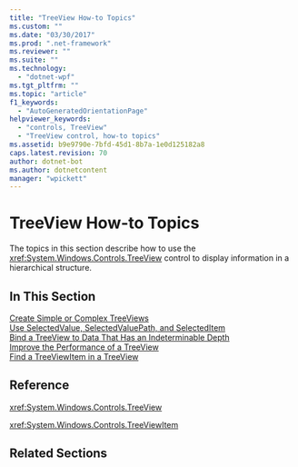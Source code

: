 ```yaml
---
title: "TreeView How-to Topics"
ms.custom: ""
ms.date: "03/30/2017"
ms.prod: ".net-framework"
ms.reviewer: ""
ms.suite: ""
ms.technology: 
  - "dotnet-wpf"
ms.tgt_pltfrm: ""
ms.topic: "article"
f1_keywords: 
  - "AutoGeneratedOrientationPage"
helpviewer_keywords: 
  - "controls, TreeView"
  - "TreeView control, how-to topics"
ms.assetid: b9e9790e-7bfd-45d1-8b7a-1e0d125182a8
caps.latest.revision: 70
author: dotnet-bot
ms.author: dotnetcontent
manager: "wpickett"
---
```

# TreeView How-to Topics
The topics in this section describe how to use the <xref:System.Windows.Controls.TreeView> control to display information in a hierarchical structure.  
  
## In This Section  
 [Create Simple or Complex TreeViews](../../../../docs/framework/wpf/controls/how-to-create-simple-or-complex-treeviews.md)  
  [Use SelectedValue, SelectedValuePath, and SelectedItem](../../../../docs/framework/wpf/controls/how-to-use-selectedvalue-selectedvaluepath-and-selecteditem.md)  
  [Bind a TreeView to Data That Has an Indeterminable Depth](../../../../docs/framework/wpf/controls/how-to-bind-a-treeview-to-data-that-has-an-indeterminable-depth.md)  
  [Improve the Performance of a TreeView](../../../../docs/framework/wpf/controls/how-to-improve-the-performance-of-a-treeview.md)  
  [Find a TreeViewItem in a TreeView](../../../../docs/framework/wpf/controls/how-to-find-a-treeviewitem-in-a-treeview.md)  
  
## Reference  
 <xref:System.Windows.Controls.TreeView>  
  
 <xref:System.Windows.Controls.TreeViewItem>  
  
## Related Sections
